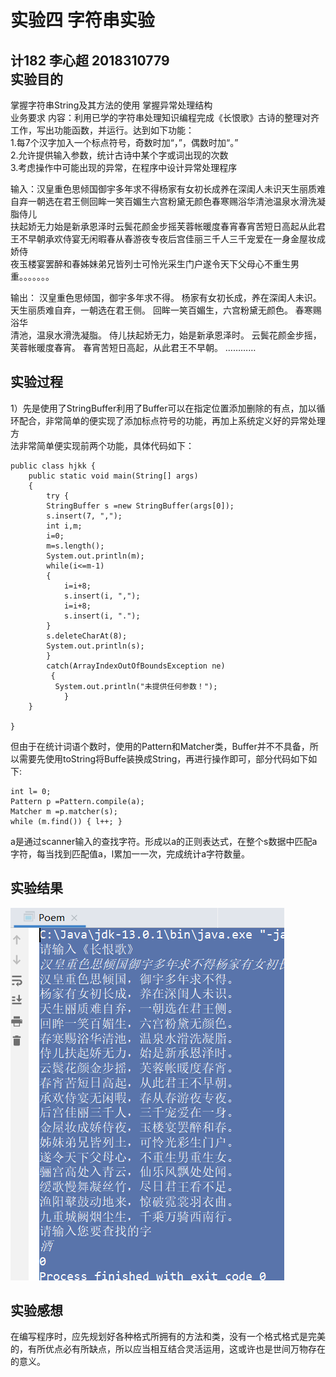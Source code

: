 实验四 字符串实验 
======

计182 李心超 2018310779<br>
实验目的
-------
掌握字符串String及其方法的使用 掌握异常处理结构<br>
 业务要求 内容：利用已学的字符串处理知识编程完成《长恨歌》古诗的整理对齐工作，写出功能函数，并运行。达到如下功能：<br>
1.每7个汉字加入一个标点符号，奇数时加“，”，偶数时加“。” <br>
2.允许提供输入参数，统计古诗中某个字或词出现的次数 <br>
3.考虑操作中可能出现的异常，在程序中设计异常处理程序<br>

输入：汉皇重色思倾国御宇多年求不得杨家有女初长成养在深闺人未识天生丽质难自弃一朝选在君王侧回眸一笑百媚生六宫粉黛无颜色春寒赐浴华清池温泉水滑洗凝脂侍儿<br>扶起娇无力始是新承恩泽时云鬓花颜金步摇芙蓉帐暖度春宵春宵苦短日高起从此君王不早朝承欢侍宴无闲暇春从春游夜专夜后宫佳丽三千人三千宠爱在一身金屋妆成娇侍<br>夜玉楼宴罢醉和春姊妹弟兄皆列士可怜光采生门户遂令天下父母心不重生男重。。。。。。。<br>

输出： 汉皇重色思倾国，御宇多年求不得。 杨家有女初长成，养在深闺人未识。 天生丽质难自弃，一朝选在君王侧。 回眸一笑百媚生，六宫粉黛无颜色。 春寒赐浴华<br>清池，温泉水滑洗凝脂。 侍儿扶起娇无力，始是新承恩泽时。 云鬓花颜金步摇，芙蓉帐暖度春宵。 春宵苦短日高起，从此君王不早朝。 …………<br>

 实验过程 
 ------
 
 1）先是使用了StringBuffer利用了Buffer可以在指定位置添加删除的有点，加以循环配合，非常简单的便实现了添加标点符号的功能，再加上系统定义好的异常处理方<br>法非常简单便实现前两个功能，具体代码如下：<br>
```
public class hjkk {
	public static void main(String[] args)
	{
		try {
		StringBuffer s =new StringBuffer(args[0]);
		s.insert(7, ",");
		int i,m;
		i=0;
		m=s.length();
		System.out.println(m);		
		while(i<=m-1)
		{
			i=i+8;
			s.insert(i, ",");
			i=i+8;
			s.insert(i, ".");
		}
		s.deleteCharAt(8);
		System.out.println(s);
		}
		catch(ArrayIndexOutOfBoundsException ne)
	     {
	      System.out.println("未提供任何参数！");
	        }
	}

}
```
但由于在统计词语个数时，使用的Pattern和Matcher类，Buffer并不不具备，所以需要先使用toString将Buffe装换成String，再进行操作即可，部分代码如下如下:<br>
```
int l= 0; 
Pattern p =Pattern.compile(a); 
Matcher m =p.matcher(s); 
while (m.find()) { l++; } 
```
a是通过scanner输入的查找字符。形成以a的正则表达式，在整个s数据中匹配a字符，每当找到匹配值a，l累加一一次，完成统计a字符数量。 <br>
 
实验结果
 -----
![](https://github.com/Eden-Big/Leeee/blob/master/3.PNG)

实验感想
 -------
 在编写程序时，应先规划好各种格式所拥有的方法和类，没有一个格式格式是完美的，有所优点必有所缺点，所以应当相互结合灵活运用，这或许也是世间万物存在的意义。<br>
